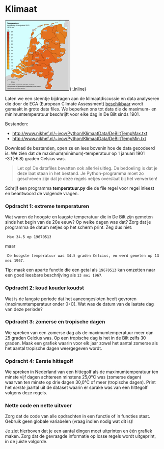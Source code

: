 # Klimaat

![](temperatuur.png){:.inline}

Laten we een steentje bijdragen aan de klimaatdiscussie en data analyseren die  door de ECA (European Climate Assessment) [beschikbaar](http://eca.knmi.nl/dailydata/predefinedseries.php) wordt gemaakt in grote  data files. We beperken ons tot data die de maximum- en minimumtemperatuur beschrijft voor elke dag in De Bilt sinds 1901.

Bestanden: 

- <http://www.nikhef.nl/~ivov/Python/KlimaatData/DeBiltTempMax.txt>
- <http://www.nikhef.nl/~ivov/Python/KlimaatData/DeBiltTempMin.txt>

Download de bestanden, open ze en lees bovenin hoe de data gecodeerd is. We zien dat de maximum(minimum)-temperatuur op 1 januari 1901 -3.1(-6.8) graden Celsius was.

> Let op! De datafiles bevatten ook allerlei uitleg. De bedoeling is dat je deze laat staan in het bestand. Je Python-programma moet zo geschreven zijn dat je deze regels netjes overslaat bij het verwerken!

Schrijf een programma **temperatuur.py** die de file regel voor regel inleest
en beantwoord de volgende vragen.

### Opdracht 1: extreme temperaturen

Wat waren de hoogste en laagste temperatuur die in De Bilt zijn gemeten sinds het begin van de 20e eeuw? Op welke dagen was dat? Zorg dat je programma de datum netjes op het scherm print. Zeg dus niet: 

     Max 34.5 op 19670513

maar      

     De hoogste temperatuur was 34.5 graden Celcius, en werd gemeten op 13 mei 1967.

Tip: maak een aparte functie die een getal als `19670513` kan omzetten naar een goed leesbare beschrijving als `13 mei 1967`.

### Opdracht 2: koud kouder koudst

Wat is de langste periode dat het aaneengesloten heeft gevroren (maximumtemperatuur onder 0◦C). Wat was de datum van de laatste dag van deze periode?

### Opdracht 3: zomerse en tropische dagen

We spreken van een zomerse dag als de maximumtemperatuur meer dan 25 graden Celcius was. Op een tropische dag is het in de Bilt zelfs 30 graden. Maak een grafiek waarin voor elk jaar zowel het aantal zomerse als het aantal tropische dagen weergegeven wordt.

### Opdracht 4: Eerste hittegolf

We spreken in Nederland van een hittegolf als de maximumtemperatuur ten minste vijf dagen achtereen minstens 25,0°C was (zomerse dagen) waarvan ten minste op drie dagen 30,0°C of meer (tropische dagen). Print het *eerste* jaartal uit de dataset waarin er sprake was van een hittegolf volgens deze regels.

### Nette code en nette uitvoer

Zorg dat de code van alle opdrachten in een functie of in functies staat. Gebruik geen globale variabelen (vraag indien nodig wat dit is)!

Je ziet hierboven dat je een aantal dingen moet uitprinten en één grafiek maken. Zorg dat de gevraagde informatie op losse regels wordt uitgeprint, in de juiste volgorde.